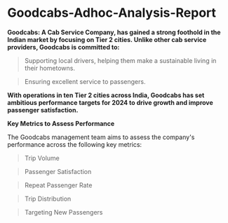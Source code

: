# Goodcabs-Adhoc-Analysis-Report

**Goodcabs: A Cab Service Company, has gained a strong foothold in the Indian market by focusing on Tier 2 cities. Unlike other cab service providers, Goodcabs is committed to:**

> Supporting local drivers, helping them make a sustainable living in their hometowns.

> Ensuring excellent service to passengers.

**With operations in ten Tier 2 cities across India, Goodcabs has set ambitious performance targets for 2024 to drive growth and improve passenger satisfaction.**

**Key Metrics to Assess Performance**

The Goodcabs management team aims to assess the company's performance across the following key metrics:

> Trip Volume

> Passenger Satisfaction

> Repeat Passenger Rate

> Trip Distribution

> Targeting New Passengers
